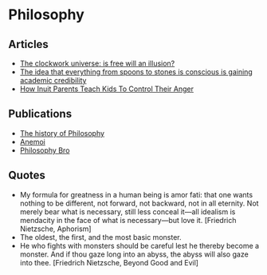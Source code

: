 # Philosophy

## Articles

- [The clockwork universe: is free will an illusion?](https://www.theguardian.com/news/2021/apr/27/the-clockwork-universe-is-free-will-an-illusion)
- [The idea that everything from spoons to stones is conscious is gaining academic credibility](https://qz.com/1184574/the-idea-that-everything-from-spoons-to-stones-are-conscious-is-gaining-academic-credibility/)
- [How Inuit Parents Teach Kids To Control Their Anger](https://www.npr.org/sections/goatsandsoda/2019/03/13/685533353/a-playful-way-to-teach-kids-to-control-their-anger)

## Publications

- [The history of Philosophy](https://www.denizcemonduygu.com/philo/browse/)
- [Anemoi](https://en.wikipedia.org/wiki/Anemoi)
- [Philosophy Bro](https://www.philosophybro.com/)

## Quotes

- My formula for greatness in a human being is amor fati: that one wants nothing to be different, not forward, not backward, not in all eternity. Not merely bear what is necessary, still less conceal it—all idealism is mendacity in the face of what is necessary—but love it. [Friedrich Nietzsche, Aphorism]
- The oldest, the first, and the most basic monster.
- He who fights with monsters should be careful lest he thereby become a monster. And if thou gaze long into an abyss, the abyss will also gaze into thee. [Friedrich Nietzsche, Beyond Good and Evil]
